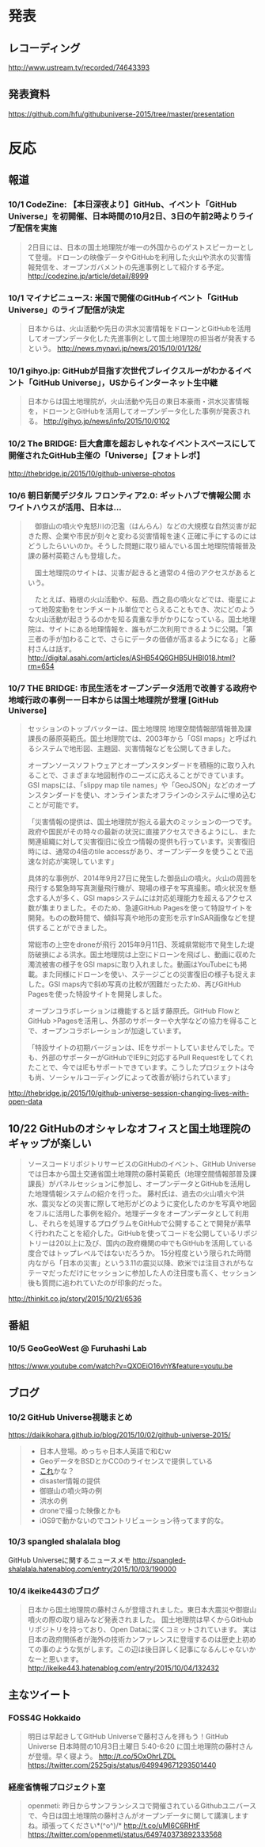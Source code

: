 # 発表
## レコーディング
http://www.ustream.tv/recorded/74643393
## 発表資料
https://github.com/hfu/githubuniverse-2015/tree/master/presentation

# 反応
## 報道
### 10/1 CodeZine: 【本日深夜より】GitHub、イベント「GitHub Universe」を初開催、日本時間の10月2日、3日の午前2時よりライブ配信を実施
> 2日目には、日本の国土地理院が唯一の外国からのゲストスピーカーとして登壇。ドローンの映像データやGitHubを利用した火山や洪水の災害情報発信を、オープンガバメントの先進事例として紹介する予定。
http://codezine.jp/article/detail/8999

### 10/1 マイナビニュース: 米国で開催のGitHubイベント「GitHub Universe」のライブ配信が決定
>日本からは、火山活動や先日の洪水災害情報をドローンとGitHubを活用してオープンデータ化した先進事例として国土地理院の担当者が発表するという。
http://news.mynavi.jp/news/2015/10/01/126/

### 10/1 gihyo.jp: GitHubが目指す次世代ブレイクスルーがわかるイベント「GitHub Universe」，USからインターネット生中継
>日本からは国土地理院が，火山活動や先日の東日本豪雨・洪水災害情報を，ドローンとGitHubを活用してオープンデータ化した事例が発表される。
http://gihyo.jp/news/info/2015/10/0102

### 10/2 The BRIDGE: 巨大倉庫を超おしゃれなイベントスペースにして開催されたGitHub主催の「Universe」【フォトレポ】
http://thebridge.jp/2015/10/github-universe-photos

### 10/6 朝日新聞デジタル フロンティア2.0: ギットハブで情報公開 ホワイトハウスが活用、日本は...
>　御嶽山の噴火や鬼怒川の氾濫（はんらん）などの大規模な自然災害が起きた際、企業や市民が刻々と変わる災害情報を速く正確に手にするのにはどうしたらいいのか。そうした問題に取り組んでいる国土地理院情報普及課の藤村英範さんも登壇した。
>
>　国土地理院のサイトは、災害が起きると通常の４倍のアクセスがあるという。
>
>　たとえば、箱根の火山活動や、桜島、西之島の噴火などでは、衛星によって地殻変動をセンチメートル単位でとらえることもでき、次にどのような火山活動が起きうるのかを知る貴重な手がかりになっている。国土地理院は、サイトにある地理情報を、誰もが二次利用できるように公開。「第三者の手が加わることで、さらにデータの価値が高まるようになる」と藤村さんは話す。
http://digital.asahi.com/articles/ASHB54Q6GHB5UHBI018.html?rm=654

### 10/7 THE BRIDGE: 市民生活をオープンデータ活用で改善する政府や地域行政の事例ーー日本からは国土地理院が登壇 [GitHub Universe]
> セッションのトップバッターは、国土地理院 地理空間情報部情報普及課 課長の藤原英範氏。国土地理院では、2003年から「GSI maps」と呼ばれるシステムで地形図、主題図、災害情報などを公開してきました。
>
>オープンソースソフトウェアとオープンスタンダードを積極的に取り入れることで、さまざまな地図制作のニーズに応えることができています。GSI mapsには、「slippy map tile names」や「GeoJSON」などのオープンスタンダードを使い、オンラインまたオフラインのシステムに埋め込むことが可能です。
>
>「災害情報の提供は、国土地理院が抱える最大のミッションの一つです。政府や国民がその時々の最新の状況に直接アクセスできるようにし、また関連組織に対して災害復旧に役立つ情報の提供も行っています。災害復旧時には、通常の4倍のtile accessがあり、オープンデータを使うことで迅速な対応が実現しています」
>
>具体的な事例が、2014年9月27日に発生した御岳山の噴火。火山の周囲を飛行する緊急時写真測量飛行機が、現場の様子を写真撮影。噴火状況を懸念する人が多く、GSI mapsシステムには対応処理能力を超えるアクセス数が集まりました。そのため、急遽GitHub Pagesを使って特設サイトを開発。ものの数時間で、傾斜写真や地形の変形を示すInSAR画像などを提供することができました。
>
>常総市の上空をdroneが飛行
>2015年9月11日、茨城県常総市で発生した堤防破損による洪水。国土地理院は上空にドローンを飛ばし、動画に収めた濁流被害の様子をGSI mapsに取り入れました。動画はYouTubeにも掲載。また同様にドローンを使い、ステージごとの災害復旧の様子も捉えました。GSI maps内で斜め写真の比較が困難だったため、再びGitHub Pagesを使った特設サイトを開発しました。
>
>オープンコラボレーションは機能すると話す藤原氏。GitHub FlowとGitHub >Pagesを活用し、外部のサポーターや大学などの協力を得ることで、オープンコラボレーションが加速しています。
>
>「特設サイトの初期バージョンは、IEをサポートしていませんでした。でも、外部のサポーターがGitHubでIE9に対応するPull Requestをしてくれたことで、今ではIEもサポートできています。こうしたプロジェクトは今も尚、ソーシャルコーディングによって改善が続けられています」

http://thebridge.jp/2015/10/github-universe-session-changing-lives-with-open-data

## 10/22 GitHubのオシャレなオフィスと国土地理院のギャップが楽しい
> ソースコードリポジトリサービスのGitHubのイベント、GitHub Universeでは日本から国土交通省国土地理院の藤村英範氏（地理空間情報部普及課 課長）がパネルセッションに参加し、オープンデータとGitHubを活用した地理情報システムの紹介を行った。
> 藤村氏は、過去の火山噴火や洪水、震災などの災害に際して地形がどのように変化したのかを写真や地図をフルに活用した事例を紹介。地理データをオープンデータとして利用し、それらを処理するプログラムをGitHubで公開することで開発が素早く行われたことを紹介した。GitHubを使ってコードを公開しているリポジトリーは20以上に及び、国内の政府機関の中でもGitHubを活用している度合ではトップレベルではないだろうか。
> 15分程度という限られた時間内ながら「日本の災害」という3.11の震災以降、欧米では注目されがちなテーマだっただけにセッションに参加した人の注目度も高く、セッション後も質問に追われていたのが印象的だった。

http://thinkit.co.jp/story/2015/10/21/6536

## 番組
### 10/5 GeoGeoWest @ Furuhashi Lab
https://www.youtube.com/watch?v=QXOEiO16vhY&feature=youtu.be

## ブログ
### 10/2 GitHub Universe視聴まとめ
https://daikikohara.github.io/blog/2015/10/02/github-universe-2015/
> - 日本人登場。めっちゃ日本人英語で和むｗ
> - GeoデータをBSDとかCC0のライセンスで提供している
> - [これ](http://maps.gsi.go.jp)かな？
> - disaster情報の提供
> - 御嶽山の噴火時の例
> - 洪水の例
> - droneで撮った映像とかも
> - iOS9で動かないのでコントリビューション待ってます的な。

### 10/3 spangled shalalala blog
GitHub Universeに関するニュースメモ
http://spangled-shalalala.hatenablog.com/entry/2015/10/03/190000

### 10/4 ikeike443のブログ
>日本から国土地理院の藤村さんが登壇されました。東日本大震災や御嶽山噴火の際の取り組みなど発表されました。 国土地理院は早くからGitHubリポジトリを持っており、Open Dataに深くコミットされています。 実は日本の政府関係者が海外の技術カンファレンスに登壇するのは歴史上初めての事のような気がします。この辺は後日詳しく記事になるんじゃないかなーと思います。 
http://ikeike443.hatenablog.com/entry/2015/10/04/132432

## 主なツイート
### FOSS4G Hokkaido
>明日は早起きしてGitHub Universeで藤村さんを拝もう！GitHub Universe 日本時間の10月3日土曜日 5:40-6:20 に国土地理院の藤村さんが登壇。早く寝よう。
 http://t.co/5OxOhrLZDL
https://twitter.com/2525gis/status/649949671293501440

### 経産省情報プロジェクト室
> openmeti: 昨日からサンフランシスコで開催されているGithubユニバースで、今日は国土地理院の藤村さんがオープンデータに関して講演しますね。頑張ってください*\(^o^)/* http://t.co/uMl6C6RHtF
https://twitter.com/openmeti/status/649740373892333568
